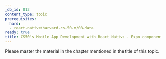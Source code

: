 ```yaml
---
_db_id: 813
content_type: topic
prerequisites:
  hard:
  - react-native/harvard-cs-50-m/08-data
ready: true
title: CS50's Mobile App Development with React Native - Expo components
---
```


Please master the material in the chapter mentioned in the title of this topic.